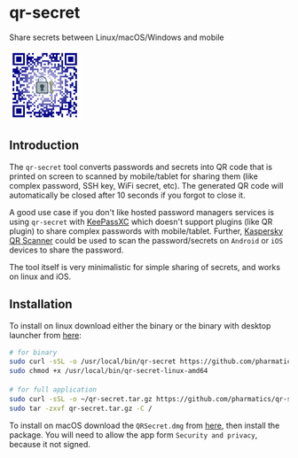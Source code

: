 # qr-secret
Share secrets between Linux/macOS/Windows and mobile

![qr-secret](logo/qr-secret_128.png)

## Introduction

The `qr-secret` tool converts passwords and secrets into QR code that is printed on screen to scanned by mobile/tablet for sharing them (like complex password, SSH key, WiFi secret, etc). The generated QR code will automatically be closed after 10 seconds if you forgot to close it.

A good use case if you don't like hosted password managers services is using `qr-secret` with [KeePassXC](https://keepassxc.org/) which doesn't support plugins (like QR plugin) to share complex passwords with mobile/tablet. Further, [Kaspersky QR Scanner](https://www.kaspersky.de/qr-scanner) could be used to scan the password/secrets on `Android` or `iOS` devices to share the password. 

The tool itself is very minimalistic for simple sharing of secrets, and works on linux and iOS. 

## Installation

To install on linux download either the binary or the binary with desktop launcher from [here](https://github.com/pharmatics/qr-secret/releases):


```bash
# for binary
sudo curl -sSL -o /usr/local/bin/qr-secret https://github.com/pharmatics/qr-secret/releases/download/v1.0.1/qr-secret-linux-amd64
sudo chmod +x /usr/local/bin/qr-secret-linux-amd64

# for full application
sudo curl -sSL -o ~/qr-secret.tar.gz https://github.com/pharmatics/qr-secret/releases/download/v1.0.1/qr-secret-linux-amd64.tar.gz
sudo tar -zxvf qr-secret.tar.gz -C /
```

To install on macOS download the `QRSecret.dmg` from [here](https://github.com/pharmatics/qr-secret/releases), then install the package. You will need to allow the app form `Security and privacy`, because it not signed.